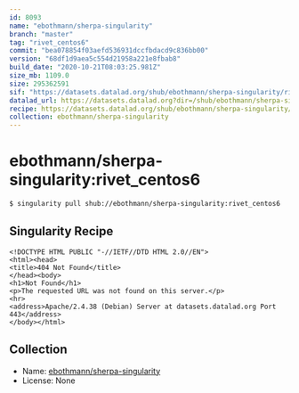 ```yaml
---
id: 8093
name: "ebothmann/sherpa-singularity"
branch: "master"
tag: "rivet_centos6"
commit: "bea078854f03aefd536931dccfbdacd9c836bb00"
version: "68df1d9aea5c554d21958a221e8fbab8"
build_date: "2020-10-21T08:03:25.981Z"
size_mb: 1109.0
size: 295362591
sif: "https://datasets.datalad.org/shub/ebothmann/sherpa-singularity/rivet_centos6/2020-10-21-bea07885-68df1d9a/68df1d9aea5c554d21958a221e8fbab8.sif"
datalad_url: https://datasets.datalad.org?dir=/shub/ebothmann/sherpa-singularity/rivet_centos6/2020-10-21-bea07885-68df1d9a/
recipe: https://datasets.datalad.org/shub/ebothmann/sherpa-singularity/rivet_centos6/2020-10-21-bea07885-68df1d9a/Singularity
collection: ebothmann/sherpa-singularity
---
```


# ebothmann/sherpa-singularity:rivet_centos6

```bash
$ singularity pull shub://ebothmann/sherpa-singularity:rivet_centos6
```

## Singularity Recipe

```singularity
<!DOCTYPE HTML PUBLIC "-//IETF//DTD HTML 2.0//EN">
<html><head>
<title>404 Not Found</title>
</head><body>
<h1>Not Found</h1>
<p>The requested URL was not found on this server.</p>
<hr>
<address>Apache/2.4.38 (Debian) Server at datasets.datalad.org Port 443</address>
</body></html>
```

## Collection

 - Name: [ebothmann/sherpa-singularity](https://github.com/ebothmann/sherpa-singularity)
 - License: None

